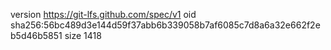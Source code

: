 version https://git-lfs.github.com/spec/v1
oid sha256:56bc489d3e144d59f37abb6b339058b7af6085c7d8a6a32e662f2eb5d46b5851
size 1418
